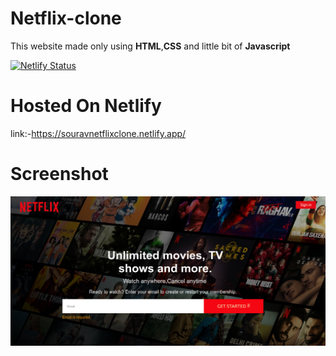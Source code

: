 # Netflix-clone

This website made only using **HTML**,**CSS** and little bit of **Javascript**

[![Netlify Status](https://api.netlify.com/api/v1/badges/a514fe0d-d837-4276-a602-132ac3a0150c/deploy-status)](https://app.netlify.com/sites/souravnetflixclone/deploys)

# Hosted On Netlify 
link:-https://souravnetflixclone.netlify.app/



# Screenshot
![alt text](https://github.com/freakflames29/Netflix-clone/blob/master/screenshot.png)

